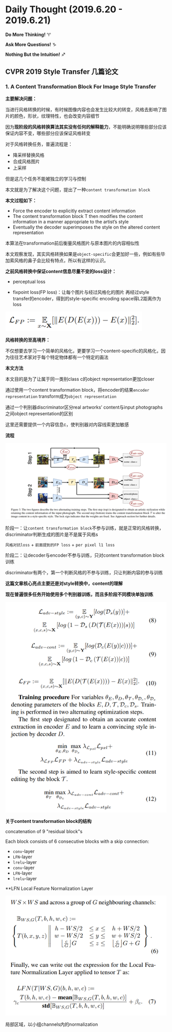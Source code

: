# Daily Thought (2019.6.20 - 2019.6.21)
**Do More Thinking!** ♈ 

**Ask More Questions!** ♑

**Nothing But the Intuition!** ♐

## CVPR 2019 Style Transfer 几篇论文
### 1. A Content Transformation Block For Image Style Transfer

**主要解决问题：**

当进行风格转换的时候，有时候图像内容也会发生比较大的转变，风格去影响了图片的颜色，形状，纹理特性，也会改变内容细节

因为**现阶段的风格转换算法其实没有任何的解释能力**，不能明确说明哪些部分应该保证内容不变，哪些部分应该保证风格转变

对于风格转换任务，普遍流程是：
- 降采样替换风格
- 合成风格图片
- 上采样

但是这几个任务不能被独立的学习与控制

本文就是为了解决这个问题，提出了一种`content transformation block`

**本文过程如下：**
- Force the encoder to explicitly extract content information
- The content transformation block T then modifies the content information in a manner appropriate to
the artist’s style
- Eventually the decoder superimposes the style on the altered content representation

本算法在transformation前后衡量风格图片与原本图片的内容相似性

本文观察发现，其实风格转换如果是`object-specific`会更加好一些，例如有些毕加索风格的鼻子会比较有特点，所以有这样的认识。

**之前风格转换中保证content信息尽量不变的loss设计：**

- perceptual loss

- fixpoint loss(FP loss)：让每个图片与经过风格化的图片 再经过style transfer的encoder，得到的style-specific encoding space得L2距离作为loss

![](__pics/style_transfer_1.png)

**风格转换的至高境界：**

不仅想要去学习一个简单的风格化，更要学习一个content-specific的风格化，因为往往艺术家对于每个特定物体都有一个特定的画法

**本文方法**

本文目的是为了让属于同一类别class c的object representation更加closer

通过使用一个content transformation block，将encoder的结果`encoder representation` transform成为`object representation`

通过一个判别器discriminator区分real artworks’ content与input photographs之间object representation的区别

这里还需要提供一个内容信息c，使判别器对内容线索更加敏感

**流程**

![](__pics/style_transfer_2.png)

阶段一：让`content transformation block`不参与训练，就是正常的风格转换，discriminator判断生成的图片是不是属于风格s

`风格对抗loss` + `前面提到的FP loss` + `per pixel l1 loss`

阶段二：让decoder与encoder不参与训练，只对content transformation block训练

discriminator有两个，第一个判断风格的不参与训练，只让判断内容的参与训练

**这篇文章核心亮点主要还是对style转换中，content的理解**

**现在普遍很多任务开始使用多个判别器训练，而且多阶段不同模块单独训练**

![](__pics/style_transfer_3.png)

**关于content transformation block的结构**

concatenation of 9 "residual block"s

Each block consists of 6 consecutive blocks with a skip connection:

- `conv`-layer
- `LFN`-layer
- `lrelu`-layer
- `conv`-layer
- `LFN`-layer
- `lrelu`-layer

**LFN Local Feature Normalization Layer

![](__pics/style_transfer_4.png)

局部区域，以小组channels内的normalization



